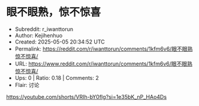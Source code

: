 # 眼不眼熟，惊不惊喜

- Subreddit: r_iwanttorun
- Author: Kejihenhuo
- Created: 2025-05-05 20:34:52 UTC
- Permalink: https://reddit.com/r/iwanttorun/comments/1kfm6v6/眼不眼熟惊不惊喜/
- URL: https://www.reddit.com/r/iwanttorun/comments/1kfm6v6/眼不眼熟惊不惊喜/
- Ups: 0 | Ratio: 0.18 | Comments: 2
- Flair: 讨论


<https://youtube.com/shorts/VRIh-bY0fIg?si=1e35bK_nP_HAo4Ds>


